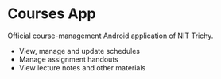 Courses App
==========

Official course-management Android application of NIT Trichy.

- View, manage and update schedules
- Manage assignment handouts
- View lecture notes and other materials 
